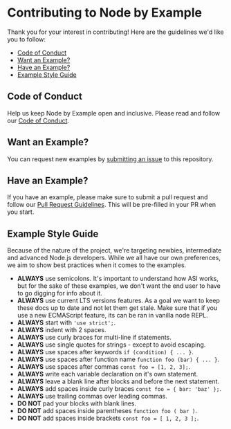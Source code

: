 # Contributing to Node by Example

Thank you for your interest in contributing! Here are the guidelines we'd like you to follow:

* [Code of Conduct](#coc)
* [Want an Example?](#new-example)
* [Have an Example?](#submit-example)
* [Example Style Guide](#style-guide)


## <a name="coc"></a> Code of Conduct
Help us keep Node by Example open and inclusive. Please read and follow our [Code of Conduct][coc].

## <a name="new-example"></a> Want an Example?

You can request new examples by [submitting an issue][issues] to this repository.

## <a name="submit-example"></a> Have an Example?

If you have an example, please make sure to submit a pull request and follow our [Pull Request Guidelines][pull-request]. This will be pre-filled in your PR when you start.

## <a name="style-guide"></a> Example Style Guide

Because of the nature of the project, we're targeting newbies, intermediate and advanced Node.js developers. While we all have our own preferences, we aim to show best practices when it comes to the examples.

* **ALWAYS** use semicolons. It's important to understand how ASI works, but for the sake of
these examples, we don't want the end user to have to go digging for info about it.
* **ALWAYS** use current LTS versions features. As a goal we want to keep these docs up to date
and not let them get stale. Make sure that if you use a new ECMAScript feature, its
can be ran in vanilla node REPL.
* **ALWAYS** start with `'use strict';`.
* **ALWAYS** indent with 2 spaces.
* **ALWAYS** use curly braces for multi-line if statements.
* **ALWAYS** use single quotes for strings - except to avoid escaping.
* **ALWAYS** use spaces after keywords `if (condition) { ... }`.
* **ALWAYS** use spaces after function name `function foo (bar) { ... }`.
* **ALWAYS** use spaces after commas `const foo = [1, 2, 3];`.
* **ALWAYS** write each variable declaration on it's own statement.
* **ALWAYS** leave a blank line after blocks and before the next statement.
* **ALWAYS** add spaces inside curly braces `const foo = { bar: 'baz' };`.
* **ALWAYS** use trailing commas over leading commas.
* **DO NOT** pad your blocks with blank lines.
* **DO NOT** add spaces inside parentheses `function foo ( bar )`.
* **DO NOT** add spaces inside brackets `const foo = [ 1, 2, 3 ];`.

[coc]: https://github.com/joshmanders/node-by-example/blob/master/CODE_OF_CONDUCT.md
[issues]: https://github.com/joshmanders/node-by-example/issues
[pull-request]: https://github.com/joshmanders/node-by-example/blob/master/PULL_REQUEST_TEMPLATE.md
